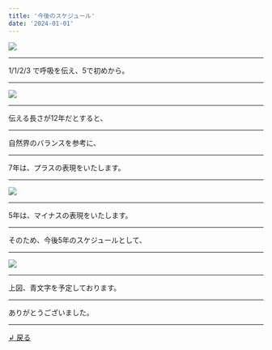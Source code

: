```yaml
---
title: '今後のスケジュール'
date: '2024-01-01'
---
```

![](/images/0-1.png)
***
1/1/2/3 で呼吸を伝え、5で初めから。
***
![](/images/0-1.jpg)
***
伝える長さが12年だとすると、
***
自然界のバランスを参考に、
***
7年は、プラスの表現をいたします。
***
![](/images/0-1_.jpg)
***
5年は、マイナスの表現をいたします。
***
そのため、今後5年のスケジュールとして、
***
![](/images/0-1__.jpg)
***
上図、青文字を予定しております。
***
ありがとうございました。
***
[ ↲ 戻る ](https://01234567890.thebase.in/about)
